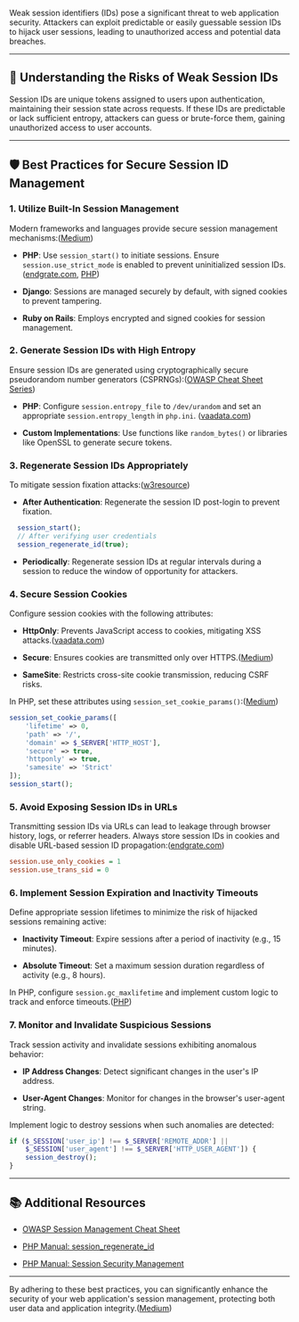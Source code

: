Weak session identifiers (IDs) pose a significant threat to web application security. Attackers can exploit predictable or easily guessable session IDs to hijack user sessions, leading to unauthorized access and potential data breaches.

---

## 🔐 Understanding the Risks of Weak Session IDs

Session IDs are unique tokens assigned to users upon authentication, maintaining their session state across requests. If these IDs are predictable or lack sufficient entropy, attackers can guess or brute-force them, gaining unauthorized access to user accounts.

---

## 🛡️ Best Practices for Secure Session ID Management

### 1. **Utilize Built-In Session Management**

Modern frameworks and languages provide secure session management mechanisms:([Medium](https://medium.com/%40wearedopethemes/modern-php-session-management-replacing-session-register-and-securing-sessions-df19638cae20?utm_source=chatgpt.com "Modern PHP Session Management: Replacing session_register ..."))

- **PHP**: Use `session_start()` to initiate sessions. Ensure `session.use_strict_mode` is enabled to prevent uninitialized session IDs.([endgrate.com](https://endgrate.com/blog/10-session-management-security-best-practices?utm_source=chatgpt.com "10 Session Management Security Best Practices - Endgrate"), [PHP](https://www.php.net/manual/en/features.session.security.management.php?utm_source=chatgpt.com "Session Management Basics - Manual - PHP"))
    
- **Django**: Sessions are managed securely by default, with signed cookies to prevent tampering.
    
- **Ruby on Rails**: Employs encrypted and signed cookies for session management.
    

### 2. **Generate Session IDs with High Entropy**

Ensure session IDs are generated using cryptographically secure pseudorandom number generators (CSPRNGs):([OWASP Cheat Sheet Series](https://cheatsheetseries.owasp.org/cheatsheets/Session_Management_Cheat_Sheet.html?utm_source=chatgpt.com "Session Management - OWASP Cheat Sheet Series"))

- **PHP**: Configure `session.entropy_file` to `/dev/urandom` and set an appropriate `session.entropy_length` in `php.ini`. ([vaadata.com](https://www.vaadata.com/blog/php-security-best-practices-vulnerabilities-and-attacks/?utm_source=chatgpt.com "PHP Security Best Practices, Vulnerabilities and Attacks - Vaadata"))
    
- **Custom Implementations**: Use functions like `random_bytes()` or libraries like OpenSSL to generate secure tokens.
    

### 3. **Regenerate Session IDs Appropriately**

To mitigate session fixation attacks:([w3resource](https://www.w3resource.com/php-exercises/cookies-sessions/php-cookies-sessions-exercise-14.php?utm_source=chatgpt.com "PHP script: Regenerate session ID for security - w3resource"))

- **After Authentication**: Regenerate the session ID post-login to prevent fixation.
    

```php
  session_start();
  // After verifying user credentials
  session_regenerate_id(true);
```

- **Periodically**: Regenerate session IDs at regular intervals during a session to reduce the window of opportunity for attackers.
    

### 4. **Secure Session Cookies**

Configure session cookies with the following attributes:

- **HttpOnly**: Prevents JavaScript access to cookies, mitigating XSS attacks.([vaadata.com](https://www.vaadata.com/blog/php-security-best-practices-vulnerabilities-and-attacks/?utm_source=chatgpt.com "PHP Security Best Practices, Vulnerabilities and Attacks - Vaadata"))
    
- **Secure**: Ensures cookies are transmitted only over HTTPS.([Medium](https://medium.com/%40bazlyankov/enhancing-php-session-security-best-practices-and-solutions-c8d3ef22632d?utm_source=chatgpt.com "Enhancing PHP Session Security: Best Practices and Solutions"))
    
- **SameSite**: Restricts cross-site cookie transmission, reducing CSRF risks.
    

In PHP, set these attributes using `session_set_cookie_params()`:([Medium](https://medium.com/%40bazlyankov/enhancing-php-session-security-best-practices-and-solutions-c8d3ef22632d?utm_source=chatgpt.com "Enhancing PHP Session Security: Best Practices and Solutions"))

```php
session_set_cookie_params([
    'lifetime' => 0,
    'path' => '/',
    'domain' => $_SERVER['HTTP_HOST'],
    'secure' => true,
    'httponly' => true,
    'samesite' => 'Strict'
]);
session_start();
```

### 5. **Avoid Exposing Session IDs in URLs**

Transmitting session IDs via URLs can lead to leakage through browser history, logs, or referrer headers. Always store session IDs in cookies and disable URL-based session ID propagation:([endgrate.com](https://endgrate.com/blog/10-session-management-security-best-practices?utm_source=chatgpt.com "10 Session Management Security Best Practices - Endgrate"))

```ini
session.use_only_cookies = 1
session.use_trans_sid = 0
```

### 6. **Implement Session Expiration and Inactivity Timeouts**

Define appropriate session lifetimes to minimize the risk of hijacked sessions remaining active:

- **Inactivity Timeout**: Expire sessions after a period of inactivity (e.g., 15 minutes).
    
- **Absolute Timeout**: Set a maximum session duration regardless of activity (e.g., 8 hours).
    

In PHP, configure `session.gc_maxlifetime` and implement custom logic to track and enforce timeouts.([PHP](https://www.php.net/manual/en/features.session.security.management.php?utm_source=chatgpt.com "Session Management Basics - Manual - PHP"))

### 7. **Monitor and Invalidate Suspicious Sessions**

Track session activity and invalidate sessions exhibiting anomalous behavior:

- **IP Address Changes**: Detect significant changes in the user's IP address.
    
- **User-Agent Changes**: Monitor for changes in the browser's user-agent string.
    

Implement logic to destroy sessions when such anomalies are detected:

```php
if ($_SESSION['user_ip'] !== $_SERVER['REMOTE_ADDR'] ||
    $_SESSION['user_agent'] !== $_SERVER['HTTP_USER_AGENT']) {
    session_destroy();
}
```

---

## 📚 Additional Resources

- [OWASP Session Management Cheat Sheet](https://cheatsheetseries.owasp.org/cheatsheets/Session_Management_Cheat_Sheet.html)
    
- [PHP Manual: session_regenerate_id](https://www.php.net/manual/en/function.session-regenerate-id.php)
    
- [PHP Manual: Session Security Management](https://www.php.net/manual/en/features.session.security.management.php)
    

---

By adhering to these best practices, you can significantly enhance the security of your web application's session management, protecting both user data and application integrity.([Medium](https://medium.com/%40wearedopethemes/modern-php-session-management-replacing-session-register-and-securing-sessions-df19638cae20?utm_source=chatgpt.com "Modern PHP Session Management: Replacing session_register ..."))